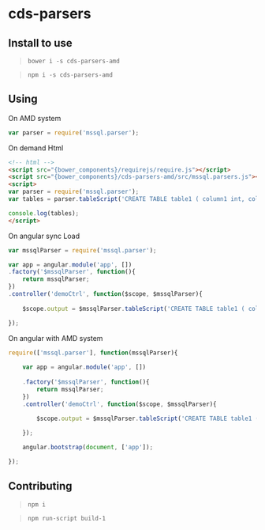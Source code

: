 # cds-parsers
## Install to use
>`bower i -s cds-parsers-amd`

>`npm i -s cds-parsers-amd`

## Using 

On AMD system
```javascript
var parser = require('mssql.parser');
```

On demand Html
```html
<!-- html -->
<script src="{bower_components}/requirejs/require.js"></script>
<script src="{bower_components}/cds-parsers-amd/src/mssql.parsers.js"></script>
<script>
var parser = require('mssql.parser');
var tables = parser.tableScript('CREATE TABLE table1 ( column1 int, column2 varchar(50) ');

console.log(tables);
</script>
```

On angular sync Load
```javascript
var mssqlParser = require('mssql.parser');

var app = angular.module('app', [])
.factory('$mssqlParser', function(){
    return mssqlParser;
})
.controller('demoCtrl', function($scope, $mssqlParser){
    
    $scope.output = $mssqlParser.tableScript('CREATE TABLE table1 ( column1 int, column2 varchar(50) ');

});

```

On angular with AMD system
```javascript
require(['mssql.parser'], function(mssqlParser){
    
    var app = angular.module('app', [])
    
    .factory('$mssqlParser', function(){
        return mssqlParser;
    })
    .controller('demoCtrl', function($scope, $mssqlParser){
        
        $scope.output = $mssqlParser.tableScript('CREATE TABLE table1 ( column1 int, column2 varchar(50) ');

    });

    angular.bootstrap(document, ['app']);

});
```



## Contributing

>`npm i`

>`npm run-script build-1`
